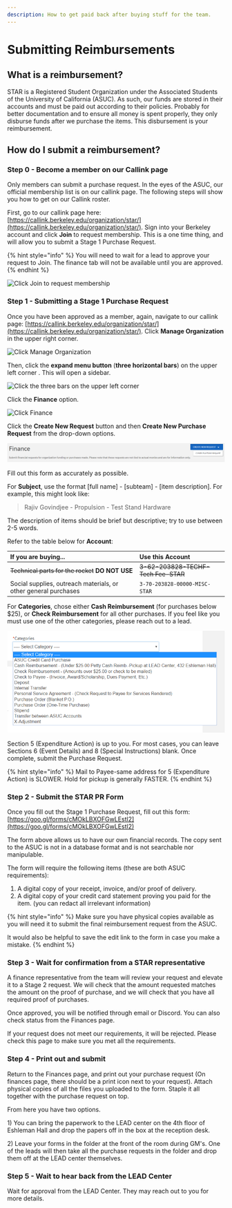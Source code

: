 ```yaml
---
description: How to get paid back after buying stuff for the team.
---
```


# Submitting Reimbursements

## What is a reimbursement?

STAR is a Registered Student Organization under the Associated Students of the University of California \(ASUC\). As such, our funds are stored in their accounts and must be paid out according to their policies. Probably for better documentation and to ensure all money is spent properly, they only disburse funds after we purchase the items. This disbursement is your reimbursement. 

## How do I submit a reimbursement?

### Step 0 - Become a member on our Callink page

Only members can submit a purchase request. In the eyes of the ASUC, our official membership list is on our callink page. The following steps will show you how to get on our Callink roster.

First, go to our callink page here: [https://callink.berkeley.edu/organization/star/](https://callink.berkeley.edu/organization/star/). Sign into your Berkeley account and click **Join** to request membership. This is a one time thing, and will allow you to submit a Stage 1 Purchase Request.

{% hint style="info" %}
You will need to wait for a lead to approve your request to Join. The finance tab will not be available until you are approved. 
{% endhint %}

![Click Join to request membership](https://lh3.googleusercontent.com/qhsd4c6_jbZ_QsvObwtVd4Zt8_wWfk9sOu8Ior8p64C9OESHCaHBPZjgztOoJSsWOcSVo5MAaN96NI79LdrEMtd7kHhGWAac2rAOh6Q_NIZd3fPULPZ7VimCIV2-aUPl5l1SKTQl)

### Step 1 - Submitting a Stage 1 Purchase Request

Once you have been approved as a member, again, navigate to our callink page: [https://callink.berkeley.edu/organization/star/](https://callink.berkeley.edu/organization/star/). Click **Manage Organization** in the upper right corner. 

![Click Manage Organization](https://lh4.googleusercontent.com/5dDY25fqROAaViQyX7G8Kb1IbCrowsYiapIo-KrLIFJwqlxzdUUL4QobK63KcfGCvZ58AhDjTqNUFcmXN1NCZV6YK-igVJM6iI5myo0clEmRQd52IDPHxoxl72lihhkQkg6EREs3)

Then, click the **expand menu button** \(**three horizontal bars**\) on the upper left corner . This will open a sidebar. 

![Click the three bars on the upper left corner](https://lh6.googleusercontent.com/yjbzSe5SZo50jccc2gkWTUbLmUYe2ydKgGklqd2hBabxl9U7xECA9bFe2FBG1UTUt_pfPZuEjJ6_sQUCpQvVsk9aeYakVwRm9r6dk76AZ29NREll0Kxth3yKDgmcV6hVLVAhL6z8)

Click the **Finance** option.

![Click Finance](https://lh3.googleusercontent.com/Pj5P-BFyxQSFRKJaceKWBD4mj0kns7B1GFznopgwdWlvHAnU717kEYVKm_dWoycdpnf7JJS0ibSfi_sQ5dnlLWJE9Dk36L_M-6jEZyZ6QwvjUtfLnvqSiKQ0rF43BknegTg0qB_5)

Click the **Create New Request** button and then **Create New Purchase Request** from the drop-down options.

![Click Create New Request, then Create Purchase Request](../.gitbook/assets/image%20%2885%29%20%281%29.png)

Fill out this form as accurately as possible. 

For **Subject**, use the format \[full name\] - \[subteam\] - \[item description\]. For example, this might look like: 

> Rajiv Govindjee - Propulsion - Test Stand Hardware

The description of items should be brief but descriptive; try to use between 2-5 words.

Refer to the table below for **Account**:

| If you are buying... | Use this Account |
| :--- | :--- |
| ~~Technical parts for the rocket~~ **DO NOT USE** | ~~3-62-203828-TECHF-Tech Fee-STAR~~ |
| Social supplies, outreach materials, or other general purchases | `3-70-203828-00000-MISC-STAR` |

For **Categories**, chose either **Cash Reimbursement** \(for purchases below $25\), or **Check Reimbursement** for all other purchases. If you feel like you must use one of the other categories, please reach out to a lead. 

![Choose either the second or third option](../.gitbook/assets/image%20%2823%29.png)

  
Section 5 \(Expenditure Action\) is up to you. For most cases, you can leave Sections 6 \(Event Details\) and 8 \(Special Instructions\) blank. Once complete, submit the Purchase Request.

{% hint style="info" %}
Mail to Payee-same address for 5 \(Expenditure Action\) is SLOWER. Hold for pickup is generally FASTER.
{% endhint %}

### Step 2 - Submit the STAR PR Form

Once you fill out the Stage 1 Purchase Request, fill out this form: [https://goo.gl/forms/cMOkLBXOFGwLEstl2](https://goo.gl/forms/cMOkLBXOFGwLEstl2)

The form above allows us to have our own financial records. The copy sent to the ASUC is not in a database format and is not searchable nor manipulable. 

The form will require the following items \(these are both ASUC requirements\):

1.  A digital copy of your receipt, invoice, and/or proof of delivery.
2. A digital copy of your credit card statement proving you paid for the item. \(you can redact all irrelevant information\)

{% hint style="info" %}
Make sure you have physical copies available as you will need it to submit the final reimbursement request from the ASUC.

It would also be helpful to save the edit link to the form in case you make a mistake.
{% endhint %}

### Step 3 - Wait for confirmation from a STAR representative

A finance representative from the team will review your request and elevate it to a Stage 2 request. We will check that the amount requested matches the amount on the proof of purchase, and we will check that you have all required proof of purchases. 

Once approved, you will be notified through email or Discord. You can also check status from the Finances page. 

If your request does not meet our requirements, it will be rejected. Please check this page to make sure you met all the requirements.

### Step 4 - Print out and submit

Return to the Finances page, and print out your purchase request \(On finances page, there should be a print icon next to your request\). Attach physical copies of all the files you uploaded to the form. Staple it all together with the purchase request on top. 

From here you have two options. 

1\) You can bring the paperwork to the LEAD center on the 4th floor of Eshleman Hall and drop the papers off in the box at the reception desk.

2\)  Leave your forms in the folder at the front of the room during GM's. One of the leads will then take all the purchase requests in the folder and drop them off at the LEAD center themselves.

### Step 5 - Wait to hear back from the LEAD Center

Wait for approval from the LEAD Center. They may reach out to you for more details.

